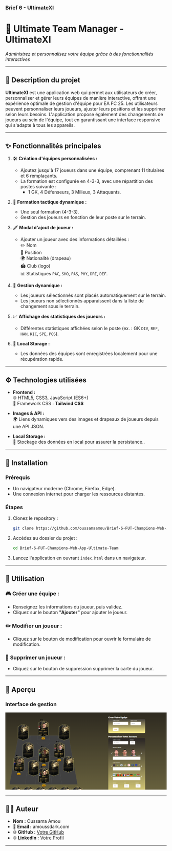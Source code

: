### **Brief 6 - UltimateXI**



# 🌟 **Ultimate Team Manager - UltimateXI**


_Administrez et personnalisez votre équipe grâce à des fonctionnalités interactives_

---

## 📝 **Description du projet**

**UltimateXI** est une application web qui permet aux utilisateurs de créer, personnaliser et gérer leurs équipes de manière interactive, offrant une expérience optimale de gestion d'équipe pour EA FC 25. Les utilisateurs peuvent personnaliser leurs joueurs, ajuster leurs positions et les supprimer selon leurs besoins. L'application propose également des changements de joueurs au sein de l'équipe, tout en garantissant une interface responsive qui s'adapte à tous les appareils.

---

## ✨ **Fonctionnalités principales**

1. 🛠 **Création d'équipes personnalisées :**
   - Ajoutez jusqu'à 17 joueurs dans une équipe, comprenant 11 titulaires et 6 remplaçants.
   - La formation est configurée en 4-3-3, avec une répartition des postes suivante :  
     * 1 GK, 4 Défenseurs, 3 Milieux, 3 Attaquants.

2. 🎯 **Formation tactique dynamique :**
   - Une seul formation (4-3-3).
   - Gestion des joueurs en fonction de leur poste sur le terrain.

3. 🖋 **Modal d'ajout de joueur :**
   - Ajouter un joueur avec des informations détaillées :  
     ✏️ Nom  
     🏅 Position  
     🌍 Nationalité (drapeau)  
     🏟️ Club (logo)  
     📊 Statistiques `PAC`, `SHO`, `PAS`, `PHY`, `DRI`, `DEF`.

4. 📂 **Gestion dynamique :**
   - Les joueurs sélectionnés sont placés automatiquement sur le terrain.
   - Les joueurs non sélectionnés apparaissent dans la liste de changement sous le terrain.

5. 📈 **Affichage des statistiques des joueurs :**
   - Différentes statistiques affichées selon le poste (ex. : GK `DIV`, `REF`, `HAN`, `KIC`, `SPE`, `POS`).

6. 💾 **Local Storage :**
   - Les données des équipes sont enregistrées localement pour une récupération rapide.

---

## ⚙️ **Technologies utilisées**

- **Frontend :**  
  🌐 HTML5, CSS3, JavaScript (ES6+)  
  🎨 Framework CSS : **Tailwind CSS**

- **Images & API :**  
  🌍 Liens dynamiques vers des images et drapeaux de joueurs depuis une API JSON.

- **Local Storage :**  
  💾 Stockage des données en local pour assurer la persistance..

---

## 🚀 **Installation**

### **Prérequis**
- Un navigateur moderne (Chrome, Firefox, Edge).  
- Une connexion internet pour charger les ressources distantes.

### **Étapes**
1. Clonez le repository :
   ```bash
   git clone https://github.com/oussamaamou/Brief-6-FUT-Champions-Web-App-Ultimate-Team
   ```
2. Accédez au dossier du projet :
   ```bash
   cd Brief-6-FUT-Champions-Web-App-Ultimate-Team
   ```
3. Lancez l'application en ouvrant `index.html` dans un navigateur.

---

## 📖 **Utilisation**

### 🎮 **Créer une équipe :**
- Renseignez les informations du joueur, puis validez.
- Cliquez sur le bouton **"Ajouter"** pour ajouter le joueur.


### ✏️ **Modifier un joueur :**
- Cliquez sur le bouton de modification pour ouvrir le formulaire de modification.

### 📜 **Supprimer un joueur :**
- Cliquez sur le bouton de suppression supprimer la carte du joueur.


---


## 📸 **Aperçu**

### Interface de gestion
![Aperçu du terrain](\assets\images\capture-ultimate11.png)

---

## 🧑‍💻 **Auteur**

- **Nom :** Oussama Amou  
- 📧 **Email :** amoussdark.com  
- 🌐 **GitHub :** [Votre GitHub](https://github.com/oussamaamou?tab=repositories)
- 🌐 **LinkedIn :** [Votre Profil](https://www.linkedin.com/in/oussama-amou-b71151337/) 

---
